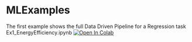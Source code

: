 # MLExamples

The first example shows the full Data Driven Pipeline for a Regression task Ex1_EnergyEfficiency.ipynb
[![Open In Colab](https://colab.research.google.com/assets/colab-badge.svg)](https://colab.research.google.com/EFPF/MLExamples/blob/main/Ex1_EnergyEfficiency.ipynb)
